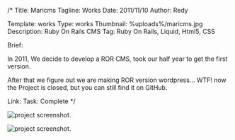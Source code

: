 /*
Title: Maricms
Tagline: Works
Date: 2011/11/10
Author: Redy

Template: works
Type: works
Thumbnail: %uploads%/maricms.jpg
Description: Ruby On Rails CMS
Tag: Ruby On Rails, Liquid, Html5, CSS 

Brief: <p>In 2011, We decide to develop a ROR CMS, took our half year to get the first version.</p><p>After that we figure out we are making ROR version wordpress... WTF! now the Project is closed, but you can still find it on GitHub.</p>
Link:
Task: Complete
*/

[1]: %image_url%/works/maricms/maricms_1_s.jpg  "Maricms"
[2]: %image_url%/works/maricms/maricms_2_s.jpg  "Maricms"

![project screenshot.][1]

![project screenshot.][2]
